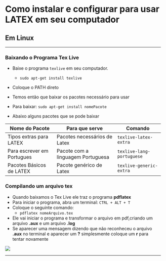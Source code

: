 # Como instalar e configurar para usar LATEX em seu computador

## Em Linux

---

### Baixando o Programa Tex Live

* Baixe o programa `texlive` em seu computador.
  * `sudo apt-get install texlive`
* Coloque o PATH direto

* Temos então que baixar os pacotes necessário para usar
* Para baixar: `sudo apt-get install nomePacote`
* Abaixo alguns pacotes que se pode baixar

Nome do Pacote|Para que serve|Comando
|---|---|---|
Tipos extras para LATEX|Pacotes necessários de Latex|`texlive-latex-extra`
Para escrever em Portugues|Pacote com a linguagem Portuguesa|`texlive-lang-portuguese`
Pacotes Básicos de LATEX|Pacote genérico de Latex|`texlive-generic-extra`

### Compilando um arquivo tex

* Quando baixamos o Tex Live ele traz o programa **pdflatex**
* Para iniciar o programa, abra um terminal: `CTRL + ALT + T`
* Coloque o seguinte comando:
  * `pdflatex nomeArquivo.tex`
* Ele vai iniciar o programa e transformar o arquivo em pdf,criando um arquivo **.aux** e um arquivo **.log**
* Se aparecer uma mensagem dizendo que não reconheceu o arquivo **.aux** no terminal e aparecer um **?** simplesmente coloque um **r** para tentar novamente

<img src="images/pdflatex.gif">

---
